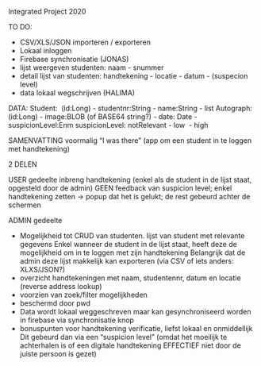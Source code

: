 Integrated Project 2020


TO DO:
- CSV/XLS/JSON importeren / exporteren
- Lokaal inloggen
- Firebase synchronisatie (JONAS)
- lijst weergeven studenten: naam - snummer
- detail lijst van studenten: handtekening - locatie - datum - (suspecion level)
- data lokaal wegschrijven (HALIMA)

DATA:
Student:  (id:Long) - studentnr:String - name:String - list<Autograph>
Autograph: (id:Long) - image:BLOB (of BASE64 string?) - date: Date - suspicionLevel:Enm
suspicionLevel: notRelevant - low  - high







SAMENVATTING
voormalig “I was there” (app om een student in te loggen met handtekening)

2 DELEN

USER gedeelte
inbreng handtekening (enkel als de student in de lijst staat, opgesteld door de admin)
GEEN feedback van suspicion level; enkel handtekening zetten -> popup dat het is gelukt; de rest gebeurd achter de schermen


ADMIN gedeelte
- Mogelijkheid tot CRUD van studenten. lijst van student met relevante gegevens
	Enkel wanneer de student in de lijst staat, heeft deze de mogelijkheid om in te loggen met zijn handtekening
	Belangrijk dat de admin deze lijst makkelijk kan exporteren (via CSV of iets anders: XLXS/JSON?) 
- overzicht handtekeningen met naam, studentennr, datum en locatie (reverse address lookup)
- voorzien van zoek/filter mogelijkheden
- beschermd door pwd 
- Data wordt lokaal weggeschreven maar kan gesynchroniseerd worden in firebase via synchronisatie knop
- bonuspunten voor handtekening verificatie, liefst lokaal en onmiddellijk
	Dit gebeurd dan via een “suspicion level” (omdat het moeilijk te achterhalen is of een digitale handtekening EFFECTIEF niet door de juiste persoon is gezet)
